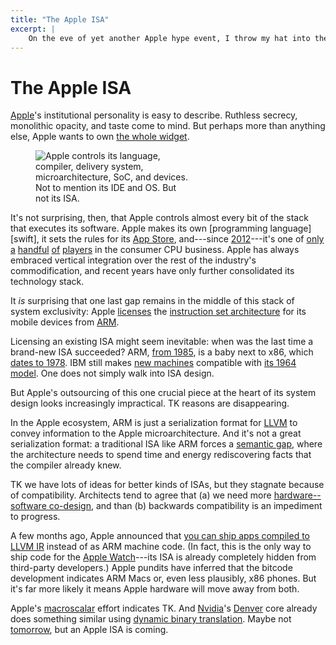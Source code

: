 ```yaml
---
title: "The Apple ISA"
excerpt: |
    On the eve of yet another Apple hype event, I throw my hat into the prognostication ring: Apple is on track to diverge from ARM and x86 to its own proprietary instruction set.
---
```

# The Apple ISA

[Apple][]'s institutional personality is easy to describe. Ruthless secrecy, monolithic opacity, and taste come to mind. But perhaps more than anything else, Apple wants to own [the whole widget][whole widget].

<figure style="max-width: 250px;">
<img src="{{ site.base }}/media/applestack.svg" alt="Apple controls its language, compiler, delivery system, microarchitecture, SoC, and devices. Not to mention its IDE and OS. But not its ISA.">
</figure>

It's not surprising, then, that Apple controls almost every bit of the stack that executes its software. Apple makes its own [programming language][swift], it sets the rules for its [App Store][], and---since [2012][a6]---it's one of [only][intel] [a][amd] [handful][arm] [of][qualcomm] [players][nvidia] in the consumer CPU business. Apple has always embraced vertical integration over the rest of the industry's commodification, and recent years have only further consolidated its technology stack.

It *is* surprising that one last gap remains in the middle of this stack of system exclusivity: Apple [licenses][armlicense] the [instruction set architecture][isa] for its mobile devices from [ARM][].

Licensing an existing ISA might seem inevitable: when was the last time a brand-new ISA succeeded? ARM, [from 1985][armwiki], is a baby next to x86, which [dates to 1978][x86]. IBM still makes [new machines][systemz] compatible with [its 1964 model][s360]. One does not simply walk into ISA design.

But Apple's outsourcing of this one crucial piece at the heart of its system design looks increasingly impractical. TK reasons are disappearing.

In the Apple ecosystem, ARM is just a serialization format for [LLVM][] to convey information to the Apple microarchitecture. And it's not a great serialization format: a traditional ISA like ARM forces a [semantic gap][], where the architecture needs to spend time and energy rediscovering facts that the compiler already knew.

TK we have lots of ideas for better kinds of ISAs, but they stagnate because of compatibility. Architects tend to agree that (a) we need more [hardware--software co-design][snapl], and than (b) backwards compatibility is an impediment to progress.

A few months ago, Apple announced that [you can ship apps compiled to LLVM IR][bitcode] instead of as ARM machine code. (In fact, this is the only way to ship code for the [Apple Watch][watch]---its ISA is already completely hidden from third-party developers.) Apple pundits have inferred that the bitcode development indicates ARM Macs or, even less plausibly, x86 phones. But it's far more likely it means Apple hardware will move away from both.

Apple's [macroscalar][] effort indicates TK.
And [Nvidia][]'s [Denver][] core already does something similar using [dynamic binary translation][transmeta].
Maybe not [tomorrow][sep9], but an Apple ISA is coming.

[whole widget]: https://www.youtube.com/watch?v=V0OpB5THBOg
[armlicense]: http://www.arm.com/products/buying-guide/licensing/index.php
[a6]: https://en.wikipedia.org/wiki/Apple_A6
[armwiki]: https://en.wikipedia.org/wiki/ARM_architecture
[x86]: https://en.wikipedia.org/wiki/X86
[systemz]: https://en.wikipedia.org/wiki/IBM_System_z
[s360]: https://en.wikipedia.org/wiki/IBM_System/360_architecture
[denver]: https://en.wikipedia.org/wiki/Project_Denver
[transmeta]: https://en.wikipedia.org/wiki/Transmeta
[sep9]: http://www.apple.com/apple-events/september-2015/
[snapl]: {{site.base}}/media/papers/cliche-snapl2015.pdf
[bitcode]: https://developer.apple.com/library/prerelease/watchos/documentation/IDEs/Conceptual/AppDistributionGuide/AppThinning/AppThinning.html#//apple_ref/doc/uid/TP40012582-CH35-SW2
[watch]: http://www.apple.com/watch/
[intel]: http://www.intel.com/
[qualcomm]: https://www.qualcomm.com/
[arm]: http://www.arm.com/
[nvidia]: http://www.nvidia.com/
[apple]: http://www.apple.com/
[app store]: https://twitter.com/AppStore
[amd]: http://www.amd.com/
[macroscalar]: {{site.base}}/blog/macroscalar.html
[isa]: https://en.wikipedia.org/wiki/Instruction_set
[semantic gap]: https://en.wikipedia.org/wiki/Semantic_gap
[llvm]: http://llvm.org/
